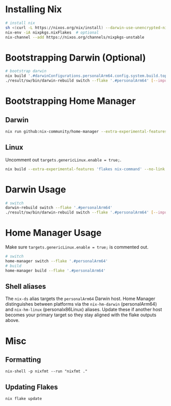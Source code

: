 # Installing Nix
```bash
# install nix
sh <(curl -L https://nixos.org/nix/install) --darwin-use-unencrypted-nix-store-volume --daemon
nix-env -iA nixpkgs.nixFlakes  # optional
nix-channel --add https://nixos.org/channels/nixpkgs-unstable
```

# Bootstrapping Darwin (Optional)
```bash
# bootstrap darwin
nix build '.#darwinConfigurations.personalArm64.config.system.build.toplevel' -v --experimental-features 'nix-command flakes' [--impure]
./result/sw/bin/darwin-rebuild switch --flake '.#personalArm64' [--impure]
```

# Bootstrapping Home Manager
## Darwin
```bash
nix run github:nix-community/home-manager --extra-experimental-features 'flakes nix-command' --no-write-lock-file -- switch --flake '.#personalArm64' -b backup
```
## Linux
Uncomment out `targets.genericLinux.enable = true;`. 
```bash
nix build --extra-experimental-features 'flakes nix-command' --no-link '.#homeConfigurations.personalx86Linux.activationPackage'
```

# Darwin Usage
```bash
# switch
darwin-rebuild switch --flake '.#personalArm64'
./result/sw/bin/darwin-rebuild switch --flake '.#personalArm64' [--impure]
```

# Home Manager Usage
Make sure `targets.genericLinux.enable = true;` is commented out.
```bash
# switch
home-manager switch --flake '.#personalArm64'
# build
home-manager build --flake '.#personalArm64'
```

## Shell aliases
The `nix-ds` alias targets the `personalArm64` Darwin host. Home Manager
distinguishes between platforms via the `nix-hm-darwin` (personalArm64) and
`nix-hm-linux` (personalx86Linux) aliases. Update these if another host becomes
your primary target so they stay aligned with the flake outputs above.


# Misc

## Formatting
```
nix-shell -p nixfmt --run "nixfmt ."
```

## Updating Flakes
```bash
nix flake update
```
